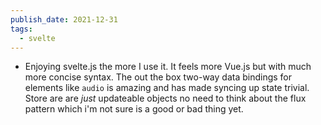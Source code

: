```yaml
---
publish_date: 2021-12-31
tags:
  - svelte
---
```

- Enjoying svelte.js the more I use it. It feels more Vue.js but with much more concise syntax. The out the box two-way data bindings for elements like `audio` is amazing and has made syncing up state trivial. Store are are _just_ updateable objects no need to think about the flux pattern which i'm not sure is a good or bad thing yet.
